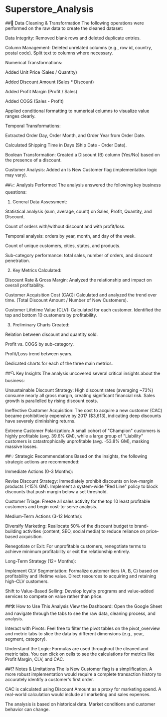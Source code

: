 # Superstore_Analysis
##🔧 Data Cleaning & Transformation
The following operations were performed on the raw data to create the cleaned dataset:

Data Integrity: Removed blank rows and deleted duplicate entries.

Column Management: Deleted unrelated columns (e.g., row id, country, postal code). Split text to columns where necessary.

Numerical Transformations:

Added Unit Price (Sales / Quantity)

Added Discount Amount (Sales * Discount)

Added Profit Margin (Profit / Sales)

Added COGS (Sales - Profit)

Applied conditional formatting to numerical columns to visualize value ranges clearly.

Temporal Transformations:

Extracted Order Day, Order Month, and Order Year from Order Date.

Calculated Shipping Time in Days (Ship Date - Order Date).

Boolean Transformation: Created a Discount (B) column (Yes/No) based on the presence of a discount.

Customer Analysis: Added an Is New Customer flag (implementation logic may vary).

##📈 Analysis Performed
The analysis answered the following key business questions:

1. General Data Assessment:

Statistical analysis (sum, average, count) on Sales, Profit, Quantity, and Discount.

Count of orders with/without discount and with profit/loss.

Temporal analysis: orders by year, month, and day of the week.

Count of unique customers, cities, states, and products.

Sub-category performance: total sales, number of orders, and discount penetration.

2. Key Metrics Calculated:

Discount Rate & Gross Margin: Analyzed the relationship and impact on overall profitability.

Customer Acquisition Cost (CAC): Calculated and analyzed the trend over time. (Total Discount Amount / Number of New Customers).

Customer Lifetime Value (CLV): Calculated for each customer. Identified the top and bottom 10 customers by profitability.

3. Preliminary Charts Created:

Relation between discount and quantity sold.

Profit vs. COGS by sub-category.

Profit/Loss trend between years.

Dedicated charts for each of the three main metrics.

##🔍 Key Insights
The analysis uncovered several critical insights about the business:

Unsustainable Discount Strategy: High discount rates (averaging ~73%) consume nearly all gross margin, creating significant financial risk. Sales growth is parallelled by rising discount costs.

Ineffective Customer Acquisition: The cost to acquire a new customer (CAC) became prohibitively expensive by 2017 ($3,613), indicating deep discounts have severely diminishing returns.

Extreme Customer Polarization: A small cohort of "Champion" customers is highly profitable (avg. 39.6% GM), while a large group of "Liability" customers is catastrophically unprofitable (avg. -53.8% GM), masking massive losses.

##💡 Strategic Recommendations
Based on the insights, the following strategic actions are recommended:

Immediate Actions (0-3 Months):

Revise Discount Strategy: Immediately prohibit discounts on low-margin products (<15% GM). Implement a system-wide "Red Line" policy to block discounts that push margin below a set threshold.

Customer Triage: Freeze all sales activity for the top 10 least profitable customers and begin cost-to-serve analysis.

Medium-Term Actions (3-12 Months):

Diversify Marketing: Reallocate 50% of the discount budget to brand-building activities (content, SEO, social media) to reduce reliance on price-based acquisition.

Renegotiate or Exit: For unprofitable customers, renegotiate terms to achieve minimum profitability or exit the relationship entirely.

Long-Term Strategy (12+ Months):

Implement CLV Segmentation: Formalize customer tiers (A, B, C) based on profitability and lifetime value. Direct resources to acquiring and retaining high-CLV customers.

Shift to Value-Based Selling: Develop loyalty programs and value-added services to compete on value rather than price.

##🛠️ How to Use This Analysis
View the Dashboard: Open the Google Sheet and navigate through the tabs to see the raw data, cleaning process, and analysis.

Interact with Pivots: Feel free to filter the pivot tables on the pivot_overview and metric tabs to slice the data by different dimensions (e.g., year, segment, category).

Understand the Logic: Formulas are used throughout the cleaned and metric tabs. You can click on cells to see the calculations for metrics like Profit Margin, CLV, and CAC.

##⁉️ Notes & Limitations
The Is New Customer flag is a simplification. A more robust implementation would require a complete transaction history to accurately identify a customer's first order.

CAC is calculated using Discount Amount as a proxy for marketing spend. A real-world calculation would include all marketing and sales expenses.

The analysis is based on historical data. Market conditions and customer behavior can change.
